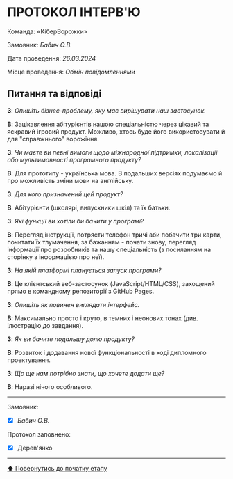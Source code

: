 # ПРОТОКОЛ ІНТЕРВ'Ю

Команда: «КіберВорожки»

Замовник:  *Бабич О.В.*

Дата проведення: *26.03.2024*

Місце проведення: *Обмін повідомленнями*

## Питання та відповіді

**З**: *Опишіть бізнес-проблему, яку має вирішувати наш застосунок.*

**В**: Зацікавлення абітурієнтів нашою спеціальністю через цікавий та яскравий ігровий продукт. Можливо, хтось буде його використовувати й для "справжнього" ворожіння. 

**З**: *Чи маєте ви певні вимоги щодо міжнародної підтримки, локалізації або мультимовності програмного продукту?*

**В**: Для прототипу - українська мова. В подальших версіях подумаємо й про можливість зміни мови на англійську. 

**З**: *Для кого призначений цей продукт?*

**В**: Абітурієнти (школярі, випускники шкіл) та їх батьки. 

**З**: *Які функції ви хотіли би бачити у програмі?*

**В**: Перегляд інструкції, потрясти телефон тричі аби побачити три карти, почитати їх тлумачення, за бажанням - почати знову, перегляд інформації про розробників та нашу спеціальність (з поcиланням на сторінку з інформацією про неї). 

**З**: *На якій платформі планується запуск програми?*

**В**: Це клієнтський веб-застосунок (JavaScript/HTML/CSS), захощений прямо в командному репозиторії з GitHub Pages.  

**З**: *Опишіть як повинен виглядати інтерфейс.*

**В**: Максимально просто і круто, в темних і неонових тонах (див. ілюстрацію до завдання). 

**З**: *Як ви бачите подальшу долю продукту?*

**В**: Розвиток і додавання нової функціональності в ході дипломного проектування.

**З**: *Що ще нам потрібно знати, що хочете додати ще?*

**В**: Наразі нічого особливого.
<br>

---

Замовник: 		
- [x] *Бабич О.В.*

Протокол заповнено:

- [x] Дерев'янко

---
[:arrow_up: Повернутись до початку етапу](/docs/1.Envisioning/README.md)
